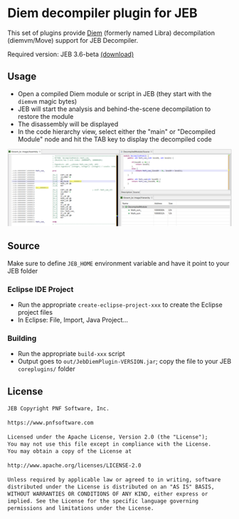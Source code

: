 # Diem decompiler plugin for JEB

This set of plugins provide [Diem](https://github.com/diem/diem/) (formerly named Libra) decompilation (diemvm/Move) support for JEB Decompiler.

Required version: JEB 3.6-beta [(download)](https://www.pnfsoftware.com/dl?jebdemo)

## Usage
- Open a compiled Diem module or script in JEB (they start with the <code>diemvm</code> magic bytes)
- JEB will start the analysis and behind-the-scene decompilation to restore the module
- The disassembly will be displayed
- In the code hierarchy view, select either the "main" or "Decompiled Module" node and hit the TAB key to display the decompiled code

![A diemvm module decompiled by JEB](diem-jeb-decomp-2-medium.png)

## Source

Make sure to define <code>JEB_HOME</code> environment variable and have it point to your JEB folder

### Eclipse IDE Project
- Run the appropriate <code>create-eclipse-project-xxx</code> to create the Eclipse project files
- In Eclipse: File, Import, Java Project... 

### Building
- Run the appropriate <code>build-xxx</code> script 
- Output goes to <code>out/JebDiemPlugin-VERSION.jar</code>; copy the file to your JEB <code>coreplugins/</code> folder

## License
```
JEB Copyright PNF Software, Inc.

https://www.pnfsoftware.com

Licensed under the Apache License, Version 2.0 (the "License");
You may not use this file except in compliance with the License.
You may obtain a copy of the License at

http://www.apache.org/licenses/LICENSE-2.0

Unless required by applicable law or agreed to in writing, software distributed under the License is distributed on an "AS IS" BASIS, WITHOUT WARRANTIES OR CONDITIONS OF ANY KIND, either express or implied. See the License for the specific language governing permissions and limitations under the License.
```